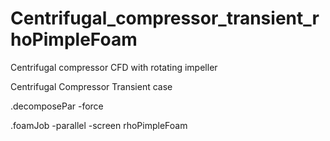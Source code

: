 # Centrifugal_compressor_transient_rhoPimpleFoam
Centrifugal compressor CFD with rotating impeller

Centrifugal Compressor Transient case

.decomposePar -force 

.foamJob -parallel -screen rhoPimpleFoam
